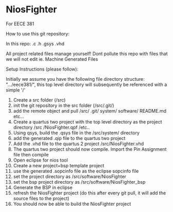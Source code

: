 NiosFighter
===========

For EECE 381

How to use this git repository:

In this repo:
.c 
.h 
.gsys 
.vhd

All project related files manage yourself! Dont pollute this repo with files that we will not edit
ie. Machine Generated Files 

Setup Instructions (please follow):

Initially we assume you have the following file directory structure:
".../eece381/", this top level directory will subsequently be referenced with a simple '/'

1. Create a src folder (/src)
2. init the git repository in the src folder (/src/.git/)
3. add the remote object and pull
	/src/
		.git/
		system/
		software/
		README.md
		etc...
4. Create a quartus two project with the top level directory as the project directory
	/src
	/NiosFighter.qpf
	/etc..
5. Using qsys, build the .qsys file in the /src/system/ directory
6. add the generated .qip file to the quartus two project
7. Add the .vhd file to the quartus 2 project /src/NiosFighter.vhd
8. The quartus two project should now compile. Import the Pin Assignment file then compile
9. Open eclipse for nios tool
10. Create a new project+bsp template project
11. use the generated .sopcinfo file as the eclipse sopcinfo file
12. set the project directory as /src/software/NiosFighter
13. set the bsp project directory as /src/software/NiosFighter_bsp
14. Generate the BSP in eclipse
15. refresh the NiosFighter project (do this after every git pull, it will add the source files to the project)
16. You should now be able to build the NiosFighter project